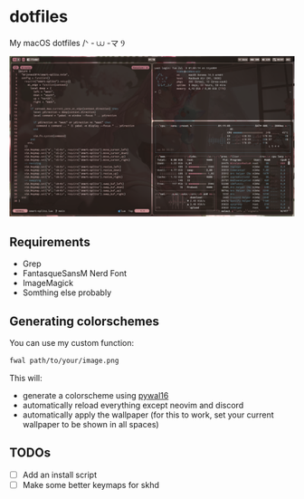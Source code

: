 # dotfiles
My macOS dotfiles /ᐠ - ⩊ -マ Ⳋ

![Screenshot](screenshot.png)

## Requirements
- Grep
- FantasqueSansM Nerd Font
- ImageMagick
- Somthing else probably

## Generating colorschemes
You can use my custom function:
```bash
fwal path/to/your/image.png
```
This will:
- generate a colorscheme using [pywal16](https://github.com/eylles/pywal16)
- automatically reload everything except neovim and discord
- automatically apply the wallpaper (for this to work, set your current wallpaper to be shown in all spaces)

## TODOs
- [ ] Add an install script
- [ ] Make some better keymaps for skhd
